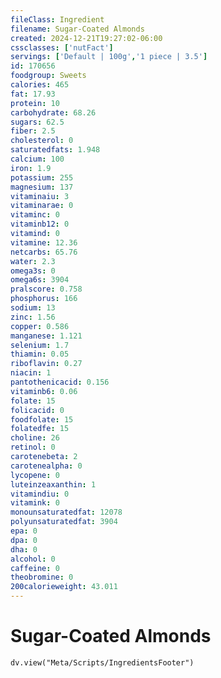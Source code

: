 ```yaml
---
fileClass: Ingredient
filename: Sugar-Coated Almonds
created: 2024-12-21T19:27:02-06:00
cssclasses: ['nutFact']
servings: ['Default | 100g','1 piece | 3.5']
id: 170656
foodgroup: Sweets
calories: 465
fat: 17.93
protein: 10
carbohydrate: 68.26
sugars: 62.5
fiber: 2.5
cholesterol: 0
saturatedfats: 1.948
calcium: 100
iron: 1.9
potassium: 255
magnesium: 137
vitaminaiu: 3
vitaminarae: 0
vitaminc: 0
vitaminb12: 0
vitamind: 0
vitamine: 12.36
netcarbs: 65.76
water: 2.3
omega3s: 0
omega6s: 3904
pralscore: 0.758
phosphorus: 166
sodium: 13
zinc: 1.56
copper: 0.586
manganese: 1.121
selenium: 1.7
thiamin: 0.05
riboflavin: 0.27
niacin: 1
pantothenicacid: 0.156
vitaminb6: 0.06
folate: 15
folicacid: 0
foodfolate: 15
folatedfe: 15
choline: 26
retinol: 0
carotenebeta: 2
carotenealpha: 0
lycopene: 0
luteinzeaxanthin: 1
vitamindiu: 0
vitamink: 0
monounsaturatedfat: 12078
polyunsaturatedfat: 3904
epa: 0
dpa: 0
dha: 0
alcohol: 0
caffeine: 0
theobromine: 0
200calorieweight: 43.011
---
```


# Sugar-Coated Almonds

```dataviewjs
dv.view("Meta/Scripts/IngredientsFooter")
```